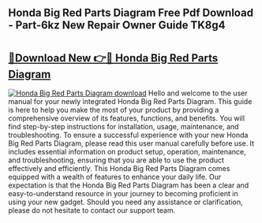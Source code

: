 ## Honda Big Red Parts Diagram Free Pdf Download - Part-6kz New Repair Owner Guide TK8g4

# <h2><a href="http://dfjbbqw.blite.top/?on=Honda+Big+Red+Parts+Diagram">🔗Download New 👉🔴 Honda Big Red Parts Diagram</a></h2>

[![Honda Big Red Parts Diagram download](https://i.imgur.com/lujVjoI.png)](http://dfjbbqw.blite.top/?on=Honda+Big+Red+Parts+Diagram)
Hello and welcome to the user manual for your newly integrated Honda Big Red Parts Diagram. This guide is here to help you make the most of your product by providing a comprehensive overview of its features, functions, and benefits. You will find step-by-step instructions for installation, usage, maintenance, and troubleshooting. To ensure a successful experience with your new Honda Big Red Parts Diagram, please read this user manual carefully before use. It includes essential information on product setup, operation, maintenance, and troubleshooting, ensuring that you are able to use the product effectively and efficiently. This Honda Big Red Parts Diagram comes equipped with a wealth of features to enhance your daily life. Our expectation is that the Honda Big Red Parts Diagram has been a clear and easy-to-understand resource in your journey to becoming proficient in using your new gadget. Should you need any assistance or clarification, please do not hesitate to contact our support team.
